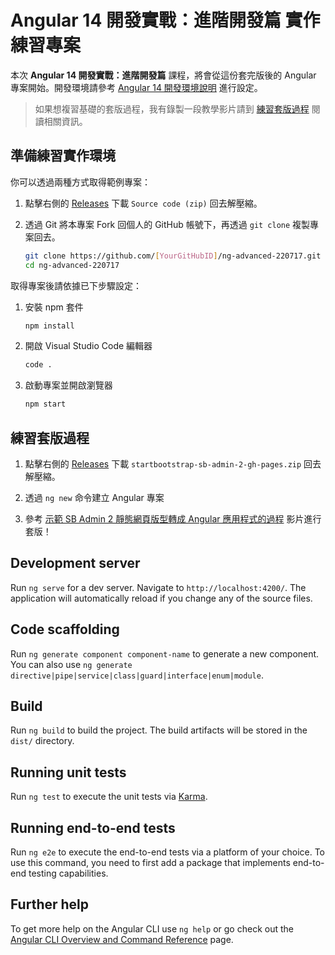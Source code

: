 # Angular 14 開發實戰：進階開發篇 實作練習專案

本次 **Angular 14 開發實戰：進階開發篇** 課程，將會從這份套完版後的 Angular 專案開始。開發環境請參考 [Angular 14 開發環境說明](https://gist.github.com/doggy8088/15e434b43992cf25a78700438743774a) 進行設定。

> 如果想複習基礎的套版過程，我有錄製一段教學影片請到 [練習套版過程](#練習套版過程) 閱讀相關資訊。

## 準備練習實作環境

你可以透過兩種方式取得範例專案：

1. 點擊右側的 [Releases](https://github.com/coolrare/ng-advanced-220717/releases) 下載 `Source code (zip)` 回去解壓縮。

2. 透過 Git 將本專案 Fork 回個人的 GitHub 帳號下，再透過 `git clone` 複製專案回去。

    ```sh
    git clone https://github.com/[YourGitHubID]/ng-advanced-220717.git
    cd ng-advanced-220717
    ```

取得專案後請依據已下步驟設定：

1. 安裝 npm 套件

    ```sh
    npm install
    ```

2. 開啟 Visual Studio Code 編輯器

    ```sh
    code .
    ```

3. 啟動專案並開啟瀏覽器

    ```sh
    npm start
    ```

## 練習套版過程

1. 點擊右側的 [Releases](https://github.com/coolrare/ng-advanced-220717/releases) 下載  `startbootstrap-sb-admin-2-gh-pages.zip` 回去解壓縮。

2. 透過 `ng new` 命令建立 Angular 專案

3. 參考 [示範 SB Admin 2 靜態網頁版型轉成 Angular 應用程式的過程](https://www.youtube.com/watch?v=KdNX2q7FvpU) 影片進行套版！

## Development server

Run `ng serve` for a dev server. Navigate to `http://localhost:4200/`. The application will automatically reload if you change any of the source files.

## Code scaffolding

Run `ng generate component component-name` to generate a new component. You can also use `ng generate directive|pipe|service|class|guard|interface|enum|module`.

## Build

Run `ng build` to build the project. The build artifacts will be stored in the `dist/` directory.

## Running unit tests

Run `ng test` to execute the unit tests via [Karma](https://karma-runner.github.io).

## Running end-to-end tests

Run `ng e2e` to execute the end-to-end tests via a platform of your choice. To use this command, you need to first add a package that implements end-to-end testing capabilities.

## Further help

To get more help on the Angular CLI use `ng help` or go check out the [Angular CLI Overview and Command Reference](https://angular.io/cli) page.
